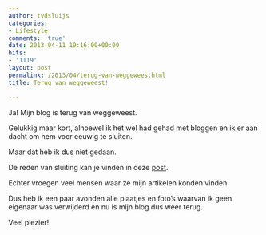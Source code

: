 ```yaml
---
author: tvdsluijs
categories:
- Lifestyle
comments: 'true'
date: 2013-04-11 19:16:00+00:00
hits:
- '1119'
layout: post
permalink: /2013/04/terug-van-weggewees.html
title: Terug van weggeweest!

---
```

Ja! Mijn blog is terug van weggeweest.

Gelukkig maar kort, alhoewel ik het wel had gehad met bloggen en ik er aan dacht om hem voor eeuwig te sluiten.

Maar dat heb ik dus niet gedaan.

De reden van sluiting kan je vinden in deze [post](https://www.vandersluijs.nl/uncategorized/alle-plaatjes-weg-door-aankomende-rechtzaken/ "Blog op zwart door rechten op plaatjes.").

Echter vroegen veel mensen waar ze mijn artikelen konden vinden.

Dus heb ik een paar avonden alle plaatjes en foto&#8217;s waarvan ik geen eigenaar was verwijderd en nu is mijn blog dus weer terug.

Veel plezier!